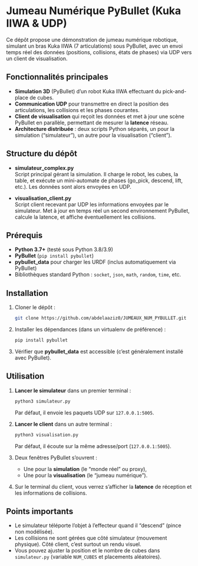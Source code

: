 # Jumeau Numérique PyBullet (Kuka IIWA & UDP)

Ce dépôt propose une démonstration de jumeau numérique robotique, simulant un bras Kuka IIWA (7 articulations) sous PyBullet, avec un envoi temps réel des données (positions, collisions, états de phases) via UDP vers un client de visualisation.

## Fonctionnalités principales
- **Simulation 3D** (PyBullet) d’un robot Kuka IIWA effectuant du pick-and-place de cubes.  
- **Communication UDP** pour transmettre en direct la position des articulations, les collisions et les phases courantes.  
- **Client de visualisation** qui reçoit les données et met à jour une scène PyBullet en parallèle, permettant de mesurer la **latence** réseau.  
- **Architecture distribuée** : deux scripts Python séparés, un pour la simulation (“simulateur”), un autre pour la visualisation (“client”).

## Structure du dépôt
- **simulateur_complex.py**  
  Script principal gérant la simulation. Il charge le robot, les cubes, la table, et exécute un mini-automate de phases (go_pick, descend, lift, etc.). Les données sont alors envoyées en UDP.
  
- **visualisation_client.py**  
  Script client recevant par UDP les informations envoyées par le simulateur. Met à jour en temps réel un second environnement PyBullet, calcule la latence, et affiche éventuellement les collisions.

## Prérequis
- **Python 3.7+** (testé sous Python 3.8/3.9)  
- **PyBullet** (`pip install pybullet`)  
- **pybullet_data** pour charger les URDF (inclus automatiquement via PyBullet)  
- Bibliothèques standard Python : `socket`, `json`, `math`, `random`, `time`, etc.

## Installation
1. Cloner le dépôt :
   ```bash
   git clone https://github.com/abdelaaziz0/JUMEAUX_NUM_PYBULLET.git
   ```
2. Installer les dépendances (dans un virtualenv de préférence) :
   ```bash
   pip install pybullet
   ```
3. Vérifier que **pybullet_data** est accessible (c’est généralement installé avec PyBullet).

## Utilisation
1. **Lancer le simulateur** dans un premier terminal :
   ```bash
   python3 simulateur.py
   ```
   Par défaut, il envoie les paquets UDP sur `127.0.0.1:5005`.

2. **Lancer le client** dans un autre terminal :
   ```bash
   python3 visualisation.py
   ```
   Par défaut, il écoute sur la même adresse/port (`127.0.0.1:5005`).

3. Deux fenêtres PyBullet s’ouvrent :
   - Une pour la **simulation** (le “monde réel” ou proxy),
   - Une pour la **visualisation** (le “jumeau numérique”).

4. Sur le terminal du client, vous verrez s’afficher la **latence** de réception et les informations de collisions. 

## Points importants
- Le simulateur téléporte l’objet à l’effecteur quand il “descend” (pince non modélisée).  
- Les collisions ne sont gérées que côté simulateur (mouvement physique). Côté client, c’est surtout un rendu visuel.  
- Vous pouvez ajuster la position et le nombre de cubes dans `simulateur.py` (variable `NUM_CUBES` et placements aléatoires).

